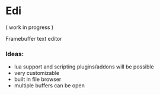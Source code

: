 # Edi

( work in progress )

Framebuffer text editor


### Ideas:

- lua support and scripting plugins/addons will be possible
- very customizable
- built in file browser
- multiple buffers can be open
